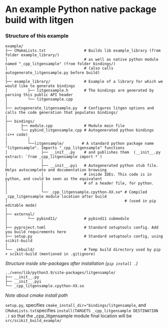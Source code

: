 # An example Python native package build with litgen


### Structure of this example

````
example/
├── CMakeLists.txt                 # Builds lib example_library (from folder example_library/) 
│                                  # as well as native python module named "_cpp_litgensample" (from folder bindings/)
│                                  # (also calls autogenerate_litgensample.py before build)
│
├── example_library/               # Example of a library for which we would like to generate bindings
│         ├── litgensample.h       # The bindings are generated by parsing this public API header
│         └── litgensample.cpp
│
├── autogenerate_litgensample.py   # Configures litgen options and calls the code generation that populates bindings/
│
├── bindings/
│      ├── module.cpp              # Module main file
│      └── pybind_litgensample.cpp # Autogenerated python bindings (c++ code)
│         │
│         └──litgensample/        # A standard python package name "litgensample". Imports "_cpp_litgensample" functions             
│               ├── __init__.py    # and publishes them  (__init__.py extract: `from _cpp_litgensample import *`)
│               │
│               ├── __init__.pyi   # Autogenerated python stub file. Helps autocomplete and documentation browsing 
│               │                  # inside IDEs. This code is in python, and could be seen as the equivalent  
│               │                  # of a header file, for python. 
│               │
│               └── _cpp_litgensample.cpython-XX.so* # Compiled _cpp_litgensample module location after build
│                                                    # (used in pip editable mode)
│
├── external/
│         └── pybind11/            # pybind11 submodule      
│
├── pyproject.toml                 # Standard setuptools config. Add you build requirements here
├── setup.py                       # Standard setuptools config, using scikit-build
│
└── _skbuild/                      # Temp build directory used by pip + scikit-build (mentioned in .gitignore)
````

_Structure inside site-packages after installation (`pip install .`)_

````
../venv/lib/python3.9/site-packages/litgensample/
├── __init__.py
├── __init__.pyi
└── _cpp_litgensample.cpython-XX.so
````

_Note about cmake install path_

`setup.py`, specifies `cmake_install_dir="bindings/litgensample`, and `CMakeLists.txt`specifies
`install(TARGETS _cpp_litgensample DESTINATION .)` so that the _cpp_litgensample module final location will be `src/scikit_build_example/`
